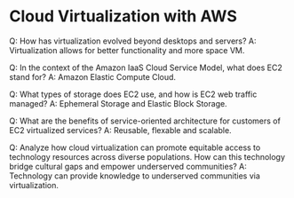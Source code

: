 # Cloud Virtualization with AWS

Q: How has virtualization evolved beyond desktops and servers?
A: Virtualization allows for better functionality and more space VM.

Q: In the context of the Amazon IaaS Cloud Service Model, what does EC2 stand for?
A: Amazon Elastic Compute Cloud.

Q: What types of storage does EC2 use, and how is EC2 web traffic managed?
A: Ephemeral Storage and Elastic Block Storage.

Q: What are the benefits of service-oriented architecture for customers of EC2 virtualized services?
A: Reusable, flexable and scalable.

Q: Analyze how cloud virtualization can promote equitable access to technology resources across diverse populations. How can this technology bridge cultural gaps and empower underserved communities?
A: Technology can provide knowledge to underserved communities via virtualization. 